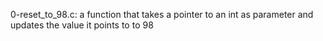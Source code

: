 0-reset_to_98.c:  a function that takes a pointer to an int as parameter and updates the value it points to to 98
